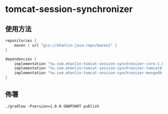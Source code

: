# tomcat-session-synchronizer

## 使用方法
```groovy
repositories {
    maven { url "gcs://ehanlin-java-repo/maven2" }
}

dependencies {
    implementation "tw.com.ehanlin:tomcat-session-synchronizer-core:1.0.0"
    implementation "tw.com.ehanlin:tomcat-session-synchronizer-tomcat8:1.0.0"
    implementation "tw.com.ehanlin:tomcat-session-synchronizer-mongodb:1.0.0"
}
```

## 佈署
```shell
./gradlew -Pversion=1.0.0-SNAPSHOT publish
```